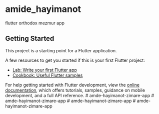 # amide_hayimanot

flutter orthodox mezmur app

## Getting Started

This project is a starting point for a Flutter application.

A few resources to get you started if this is your first Flutter project:

- [Lab: Write your first Flutter app](https://docs.flutter.dev/get-started/codelab)
- [Cookbook: Useful Flutter samples](https://docs.flutter.dev/cookbook)

For help getting started with Flutter development, view the
[online documentation](https://docs.flutter.dev/), which offers tutorials,
samples, guidance on mobile development, and a full API reference.
#   a m d e - h a y i m a n o t - z i m a r e - a p p  
 #   a m d e - h a y i m a n o t - z i m a r e - a p p  
 #   a m d e - h a y i m a n o t - z i m a r e - a p p  
 #   a m d e - h a y i m a n o t - z i m a r e - a p p  
 